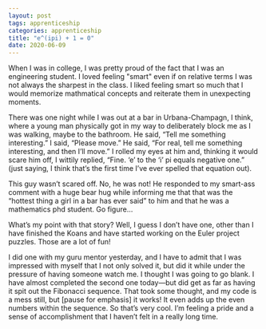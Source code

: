 ```yaml
---
layout: post 
tags: apprenticeship
categories: apprenticeship
title: "e^(ipi) + 1 = 0"
date: 2020-06-09
---
```



When I was in college, I was pretty proud of the fact that I was an engineering student.  I loved feeling "smart" even if on relative terms I was not always the sharpest in the class.  I liked feeling smart so much that I would memorize mathmatical concepts and reiterate them in unexpecting moments.

There was one night while I was out at a bar in Urbana-Champagn, I think, where a young man physically got in my way to deliberately block me as I was walking, maybe to the bathroom.  He said, “Tell me something interesting.”  I said, “Please move.”  He said, “For real, tell me something interesting, and then I’ll move.”  I rolled my eyes at him and, thinking it would scare him off, I wittily replied, “Fine.  ‘e’ to the ‘i’ pi equals negative one.” (just saying, I think that’s the first time I’ve ever spelled that equation out).

This guy wasn’t scared off.  No, he was not!  He responded to my smart-ass comment with a huge bear hug while informing me that that was the “hottest thing a girl in a bar has ever said” to him and that he was a mathematics phd student.  Go figure…

What’s my point with that story?  Well, I guess I don’t have one, other than I have finished the Koans and have started working on the Euler project puzzles.  Those are a lot of fun!  

I did one with my guru mentor yesterday, and I have to admit that I was impressed with myself that I not only solved it, but did it while under the pressure of having someone watch me.  I thought I was going to go blank.  I have almost completed the second one today—but did get as far as having it spit out the Fibonacci sequence.  That took some thought, and my code is a mess still, but [pause for emphasis] it works!  It even adds up the even numbers within the sequence.   So that’s very cool.  I’m feeling a pride and a sense of accomplishment that I haven’t felt in a really long time.  

